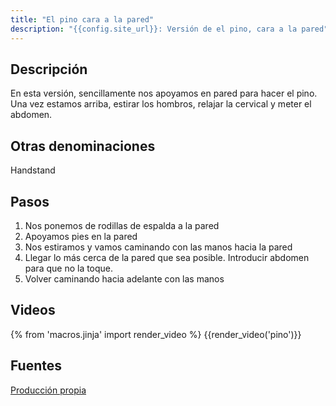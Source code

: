 ```yaml
---
title: "El pino cara a la pared"
description: "{{config.site_url}}: Versión de el pino, cara a la pared"
---
```


## Descripción

En esta versión, sencillamente nos apoyamos en pared para hacer el pino. Una vez estamos arriba, estirar los hombros, relajar la cervical y meter el abdomen.

## Otras denominaciones

Handstand

## Pasos

1. Nos ponemos de rodillas de espalda a la pared
2. Apoyamos pies en la pared
3. Nos estiramos y vamos caminando con las manos hacia la pared
4. Llegar lo más cerca de la pared que sea posible. Introducir abdomen para que no la toque.
5. Volver caminando hacia adelante con las manos

## Videos

{% from 'macros.jinja' import render_video %}
{{render_video('pino')}}

## Fuentes

[Producción propia]({{config.site_url}})
